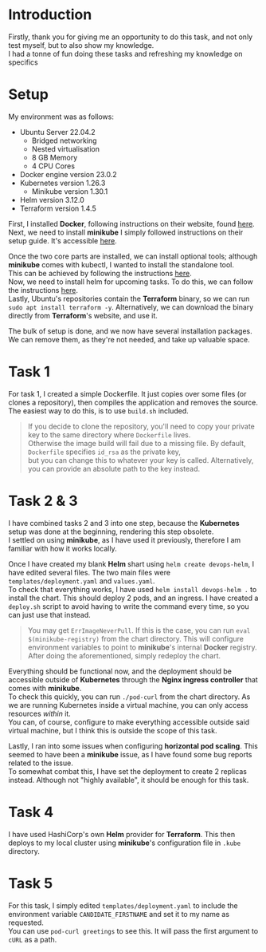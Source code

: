 # Introduction
Firstly, thank you for giving me an opportunity to do this task, and not only test myself, but to also show my knowledge.  
I had a tonne of fun doing these tasks and refreshing my knowledge on specifics

# Setup
My environment was as follows:  
* Ubuntu Server 22.04.2
  * Bridged networking
  * Nested virtualisation
  * 8 GB Memory
  * 4 CPU Cores
* Docker engine version 23.0.2
* Kubernetes version 1.26.3
  * Minikube version 1.30.1
* Helm version 3.12.0
* Terraform version 1.4.5
  
First, I installed **Docker**, following instructions on their website, found [here](https://docs.docker.com/engine/install/ubuntu/).  
Next, we need to install **minikube** I simply followed instructions on their setup guide. It's accessible [here](https://minikube.sigs.k8s.io/docs/start/).  
  
Once the two core parts are installed, we can install optional tools; although **minikube** comes with kubectl, I wanted to install the standalone tool.  
This can be achieved by following the instructions [here](https://kubernetes.io/docs/tasks/tools/install-kubectl-linux/).  
Now, we need to install helm for upcoming tasks. To do this, we can follow the instructions [here](https://helm.sh/docs/intro/install/).  
Lastly, Ubuntu's repositories contain the **Terraform** binary, so we can run `sudo apt install terraform -y`. Alternatively, we can download the binary  
directly from **Terraform**'s website, and use it.
  
The bulk of setup is done, and we now have several installation packages. We can remove them, as they're not needed, and take up valuable space.

# Task 1
For task 1, I created a simple Dockerfile. It just copies over some files (or clones a repository), then compiles the application and removes the source.  
The easiest way to do this, is to use `build.sh` included.
> If you decide to clone the repository, you'll need to copy your private key to the same directory where `Dockerfile` lives.  
> Otherwise the image build will fail due to a missing file. By default, `Dockerfile` specifies `id_rsa` as the private key,  
> but you can change this to whatever your key is called. Alternatively, you can provide an absolute path to the key instead.

# Task 2 & 3
I have combined tasks 2 and 3 into one step, because the **Kubernetes** setup was done at the beginning, rendering this step obsolete.  
I settled on using **minikube**, as I have used it previously, therefore I am familiar with how it works locally.  
  
Once I have created my blank **Helm** shart using `helm create devops-helm`, I have edited several files. The two main files were `templates/deployment.yaml` and `values.yaml`.  
To check that everything works, I have used `helm install devops-helm .` to install the chart. This should deploy 2 pods, and an ingress. I have created a `deploy.sh` script to avoid having to write the command every time, so you can just use that instead.  
> You may get `ErrImageNeverPull`. If this is the case, you can run `eval $(minikube-registry)` from the chart directory. This will configure environment variables to point to **minikube**'s internal **Docker** registry.  
> After doing the aforementioned, simply redeploy the chart.  
  
Everything should be functional now, and the deployment should be accessible outside of **Kubernetes** through the **Nginx ingress controller** that comes with **minikube**.  
To check this quickly, you can run `./pod-curl` from the chart directory. As we are running Kubernetes inside a virtual machine, you can only access resources _within_ it.  
You can, of course, configure to make everything accessible outside said virtual machine, but I think this is outside the scope of this task.  
  
Lastly, I ran into some issues when configuring **horizontal pod scaling**. This seemed to have been a **minikube** issue, as I have found some bug reports related to the issue.  
To somewhat combat this, I have set the deployment to create 2 replicas instead. Although not "highly available", it should be enough for this task.  

# Task 4
I have used HashiCorp's own **Helm** provider for **Terraform**. This then deploys to my local cluster using **minikube**'s configuration file in `.kube` directory.

# Task 5
For this task, I simply edited `templates/deployment.yaml` to include the environment variable `CANDIDATE_FIRSTNAME` and set it to my name as requested.  
You can use `pod-curl greetings` to see this. It will pass the first argument to `cURL` as a path.